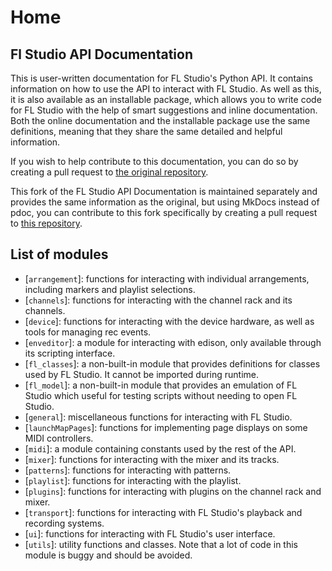 # Home

## Fl Studio API Documentation

This is user-written documentation for FL Studio's Python API. It contains information on how to use the API to interact with FL Studio. As well as this, it is also available as an installable package, which allows you to write code for FL Studio with the help of smart suggestions and inline documentation. Both the online documentation and the installable package use the same definitions, meaning that they share the same detailed and helpful information.

If you wish to help contribute to this documentation, you can do so by creating a pull request to [the original repository](https://github.com/MiguelGuthridge/FL-Studio-API-Stubs).

This fork of the FL Studio API Documentation is maintained separately and provides the same information as the original, but using MkDocs instead of pdoc, you can contribute to this fork specifically by creating a pull request to [this repository](https://github.com/abbydiode/fl-studio-api-docs).

## List of modules

* [`arrangement`]: functions for interacting with individual arrangements,
  including markers and playlist selections.
* [`channels`]: functions for interacting with the channel rack and its channels.
* [`device`]: functions for interacting with the device hardware, as well as
  tools for managing rec events.
* [`enveditor`]: a module for interacting with edison, only available through its
  scripting interface.
* [`fl_classes`]: a non-built-in module that provides definitions for classes
  used by FL Studio. It cannot be imported during runtime.
* [`fl_model`]: a non-built-in module that provides an emulation of FL Studio
  which useful for testing scripts without needing to open FL Studio.
* [`general`]: miscellaneous functions for interacting with FL Studio.
* [`launchMapPages`]: functions for implementing page displays on some MIDI
  controllers.
* [`midi`]: a module containing constants used by the rest of the API.
* [`mixer`]: functions for interacting with the mixer and its tracks.
* [`patterns`]: functions for interacting with patterns.
* [`playlist`]: functions for interacting with the playlist.
* [`plugins`]: functions for interacting with plugins on the channel rack and
  mixer.
* [`transport`]: functions for interacting with FL Studio's playback and
  recording systems.
* [`ui`]: functions for interacting with FL Studio's user interface.
* [`utils`]: utility functions and classes. Note that a lot of code in this
  module is buggy and should be avoided.
